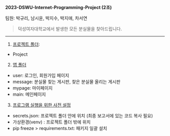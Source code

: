 **2023-DSWU-Internet-Programming-Project (2조)**

팀원: 박규리, 남시윤, 박지수, 박지애, 차서연


>덕성여자대학교에서 발생한 모든 분실물을 찾아드립니다.


---

1. <u>프로젝트 폴더</u>: 
- Project

2. <u>앱 폴더</u>
- user: 로그인, 회원가입 페이지
- message: 분실물 찾는 게시판, 찾은 분실물 올리는 게시판 
- mypage: 마이페이지
- main: 메인페이지

3. <u>프로그램 실행을 위한 사전 설정</u>
- secrets.json: 프로젝트 폴더 안에 위치 (최종 보고서에 있는 코드 복사 필요)
- 가상환경(venv) : 프로젝트 폴더 밖에 위치
- pip freeze > requirements.txt: 패키지 일괄 설치
